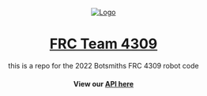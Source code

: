 <p align="center">
  <a href="https://bytebybyte.wixsite.com/botsmiths" target="_blank"><img alt="Logo" src="https://static.wixstatic.com/media/8ebff3_078a31f3d1d94ebc9f03799c35a972ed~mv2.png/v1/fill/w_400,h_318,al_c,usm_0.66_1.00_0.01/8ebff3_078a31f3d1d94ebc9f03799c35a972ed~mv2.png"></a>
</p>
<span align="center">

# [FRC Team 4309](https://bytebybyte.wixsite.com/botsmiths)
this is a repo for the 2022 Botsmiths FRC 4309 robot code
#### View our [API here](https://4h-botsmiths.github.io/FRC-2022/)
  
  </span>

